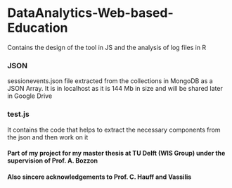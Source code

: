 # DataAnalytics-Web-based-Education


Contains the design of the tool in JS and the analysis of log files in R

### JSON
sessionevents.json file extracted from the collections in MongoDB as a JSON Array. It is in localhost as it is 144 Mb in size and will be shared later in Google Drive

### test.js
It contains the code that helps to extract the necessary components from the json and then work on it







#### Part of my project for my master thesis at TU Delft (WIS Group) under the supervision of Prof. A. Bozzon
#### Also sincere acknowledgements to Prof. C. Hauff and Vassilis
 
